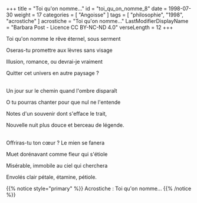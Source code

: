 +++
title = "Toi qu'on nomme..."
id = "toi_qu_on_nomme_8"
date = 1998-07-30
weight = 17
categories = [ "Angoisse" ]
tags = [ "philosophie", "1998", "acrostiche" ]
acrostiche = "Toi qu'on nomme..."
LastModifierDisplayName = "Barbara Post - Licence CC BY-NC-ND 4.0"
verseLength = 12
+++

Toi qu'on nomme le rêve éternel, sous serment

Oseras-tu promettre aux lèvres sans visage

Illusion, romance, ou devrai-je vraiment

Quitter cet univers en autre paysage ?

 \
Un jour sur le chemin quand l'ombre disparaît

O tu pourras chanter pour que nul ne l'entende

Notes d'un souvenir dont s'efface le trait,

Nouvelle nuit plus douce et berceau de légende.

 \
Offriras-tu ton cœur ? Le mien se fanera

Muet dorénavant comme fleur qui s'étiole

Misérable, immobile au ciel qui cherchera

Envolés clair pétale, étamine, pétiole.

{{% notice style="primary" %}}
Acrostiche : Toi qu'on nomme...
{{% /notice %}}
